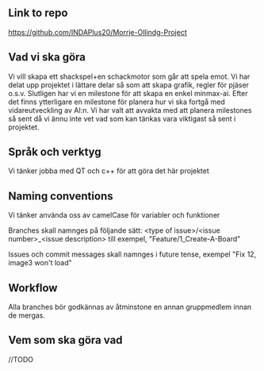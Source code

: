 ## Link to repo
https://github.com/INDAPlus20/Morrje-Ollindg-Project

## Vad vi ska göra

Vi vill skapa ett shackspel+en schackmotor som går att spela emot. Vi har delat upp projektet i lättare delar så som att skapa grafik, regler för pjäser o.s.v. Slutligen har vi en milestone för att skapa en enkel minmax-ai. Efter det finns ytterligare en milestone för planera hur vi ska fortgå med vidareutveckling av AI:n. Vi har valt att avvakta med att planera milestones så sent då vi ännu inte vet vad som kan tänkas vara viktigast så sent i projektet.

## Språk och verktyg

Vi tänker jobba med QT och c++ för att göra det här projektet

## Naming conventions

Vi tänker använda oss av camelCase för variabler och funktioner

Branches skall namnges på följande sätt: \<type of issue\>/\<issue number\>_\<issue description\> till exempel, "Feature/1_Create-A-Board"
  
Issues och commit messages skall namnges i future tense, exempel "Fix 12, image3 won't load"
  
## Workflow
Alla branches bör godkännas av åtminstone en annan gruppmedlem innan de mergas.

## Vem som ska göra vad

//TODO
